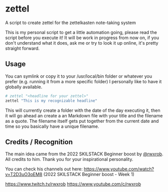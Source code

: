 # zettel

A script to create zettel for the zettelkasten note-taking system

This is my personal script to get a little automation going, please read the script before you execute it!
It will be work in progress from now on, if you don't understand what it does, ask me or try to look it up online, it's pretty straight forward.

## Usage

You can symlink or copy it to your /usr/local/bin folder or whatever you prefer (e.g. running it from a more specific folder)
I personally like to have it globally available.

```bash
# zettel "<headline for your zettel>"
zettel "This is my recognizable headline"
```

This will currently create a folder with the date of the day executing it, then it will go ahead an create a an Markdown file with your title and the filename as a quote.
The filename itself gets put together from the current date and time so you basically have a unique filename.

## Credits / Recognition

The main idea came from the 2022 SKILSTACK Beginner boost by [@rwxrob](https://github.com/rwxrob).
All credits to him. Thank you for your inspirational personality.

You can check his channels out here:
https://www.youtube.com/watch?v=T2D3uO3oEM8 (2022 SKILSTACK Beginner boost - Week 1)

https://www.twitch.tv/rwxrob
https://www.youtube.com/c/rwxrob
